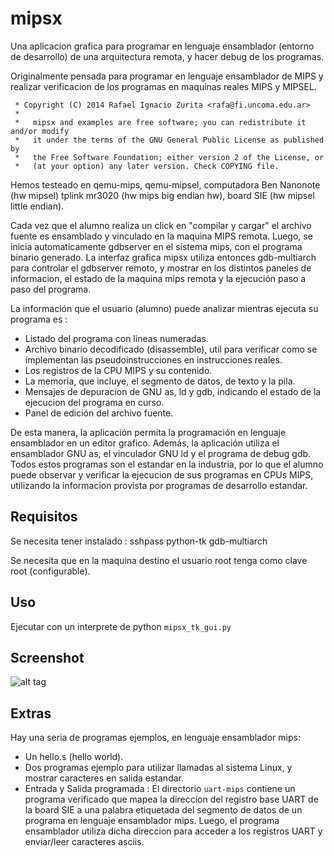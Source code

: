 mipsx
=====

Una aplicacion grafica para programar en lenguaje ensamblador (entorno
de desarrollo) de una arquitectura remota, y hacer debug de los programas.

Originalmente pensada para programar en lenguaje ensamblador de MIPS
y realizar verificacion de los programas en maquinas reales 
MIPS y MIPSEL.

```
 * Copyright (C) 2014 Rafael Ignacio Zurita <rafa@fi.uncoma.edu.ar>
 *
 *   mipsx and examples are free software; you can redistribute it and/or modify
 *   it under the terms of the GNU General Public License as published by
 *   the Free Software Foundation; either version 2 of the License, or
 *   (at your option) any later version. Check COPYING file.
```

Hemos testeado en qemu-mips, qemu-mipsel, computadora Ben Nanonote (hw mipsel)
tplink mr3020 (hw mips big endian hw), board SIE (hw mipsel little endian).

Cada vez que el alumno realiza un click en "compilar y cargar" el
archivo fuente es ensamblado y vinculado en la maquina MIPS remota.
Luego, se inicia automaticamente gdbserver en el sistema mips,
con el programa binario generado. La interfaz grafica mipsx
utiliza entonces gdb-multiarch para controlar el gdbserver remoto,
y mostrar en los distintos paneles de informacion, el estado
de la maquina mips remota y la ejecución paso a paso del programa.

La información que el usuario (alumno) puede analizar mientras
ejecuta su programa es :

- Listado del programa con lineas numeradas.
- Archivo binario decodificado (disassemble), util para verificar como se implementan las pseudoinstrucciones en instrucciones reales.
- Los registros de la CPU MIPS y su contenido.
- La memoria, que incluye, el segmento de datos, de texto y la pila.
- Mensajes de depuracion de GNU as, ld y gdb, indicando el estado de la ejecucion del programa en curso.
- Panel de edición del archivo fuente.

De esta manera, la aplicación permita la programación en lenguaje ensamblador
en un editor grafico. Además, la aplicación utiliza el ensamblador GNU as, el vinculador
GNU ld y el programa de debug gdb. Todos estos programas son el estandar
en la industria, por lo que el alumno puede observar y verificar
la ejecucion de sus programas en CPUs MIPS, utilizando la informacion
provista por programas de desarrollo estandar.

Requisitos
----------

Se necesita tener instalado :
sshpass
python-tk
gdb-multiarch

Se necesita que en la maquina destino el usuario root tenga como clave root (configurable).


Uso
---

Ejecutar con un interprete de python ```mipsx_tk_gui.py``` 

Screenshot
----------

![alt tag](https://raw.github.com/zrafa/mipsx/master/mipsx.jpg)


Extras
------

Hay una seria de programas ejemplos, en lenguaje ensamblador mips:

- Un hello.s (hello world). 
- Dos programas ejemplo para utilizar llamadas al sistema Linux, y mostrar caracteres en salida estandar.
- Entrada y Salida programada : El directorio ``` uart-mips ``` contiene un programa verificado que mapea la direccion del registro base UART de la board SIE a una palabra etiquetada del segmento de datos de un programa en lenguaje ensamblador mips. Luego, el programa ensamblador utiliza dicha direccion para acceder a los registros UART y enviar/leer caracteres asciis.



